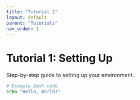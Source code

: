 ```yaml
---
title: "Tutorial 1"
layout: default
parent: "Tutorials"
nav_order: 1
---
```


# Tutorial 1: Setting Up

Step-by-step guide to setting up your environment.

```bash
# Example Bash code
echo "Hello, World!"
